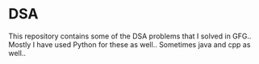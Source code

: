# DSA

This repository contains some of the DSA problems that I solved in GFG.. Mostly I have used Python for these as well.. Sometimes java and cpp as well..
